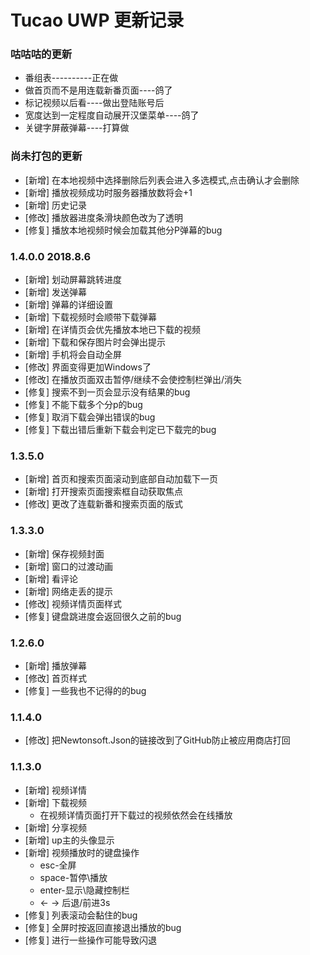 # Tucao UWP 更新记录
### 咕咕咕的更新
* 番组表----------正在做
* 做首页而不是用连载新番页面----鸽了
* 标记视频以后看----做出登陆账号后
* 宽度达到一定程度自动展开汉堡菜单----鸽了
* 关键字屏蔽弹幕----打算做
### 尚未打包的更新
* [新增] 在本地视频中选择删除后列表会进入多选模式,点击确认才会删除
* [新增] 播放视频成功时服务器播放数将会+1
* [新增] 历史记录
* [修改] 播放器进度条滑块颜色改为了透明
* [修复] 播放本地视频时候会加载其他分P弹幕的bug
### 1.4.0.0 2018.8.6
* [新增] 划动屏幕跳转进度
* [新增] 发送弹幕
* [新增] 弹幕的详细设置
* [新增] 下载视频时会顺带下载弹幕
* [新增] 在详情页会优先播放本地已下载的视频
* [新增] 下载和保存图片时会弹出提示
* [新增] 手机将会自动全屏
* [修改] 界面变得更加Windows了
* [修改] 在播放页面双击暂停/继续不会使控制栏弹出/消失
* [修复] 搜索不到一页会显示没有结果的bug
* [修复] 不能下载多个分p的bug
* [修复] 取消下载会弹出错误的bug
* [修复] 下载出错后重新下载会判定已下载完的bug
### 1.3.5.0
* [新增] 首页和搜索页面滚动到底部自动加载下一页
* [新增] 打开搜索页面搜索框自动获取焦点
* [修改] 更改了连载新番和搜索页面的版式
### 1.3.3.0
* [新增] 保存视频封面
* [新增] 窗口的过渡动画
* [新增] 看评论
* [新增] 网络走丢的提示
* [修改] 视频详情页面样式
* [修复] 键盘跳进度会返回很久之前的bug
### 1.2.6.0
* [新增] 播放弹幕
* [修改] 首页样式
* [修复] 一些我也不记得的的bug
### 1.1.4.0
* [修改] 把Newtonsoft.Json的链接改到了GitHub防止被应用商店打回
### 1.1.3.0
* [新增] 视频详情
* [新增] 下载视频
    * 在视频详情页面打开下载过的视频依然会在线播放
* [新增] 分享视频
* [新增] up主的头像显示
* [新增] 视频播放时的键盘操作
    * esc-全屏 
    * space-暂停\播放 
    * enter-显示\隐藏控制栏 
    * ← → 后退/前进3s
* [修复] 列表滚动会黏住的bug
* [修复] 全屏时按返回直接退出播放的bug
* [修复] 进行一些操作可能导致闪退